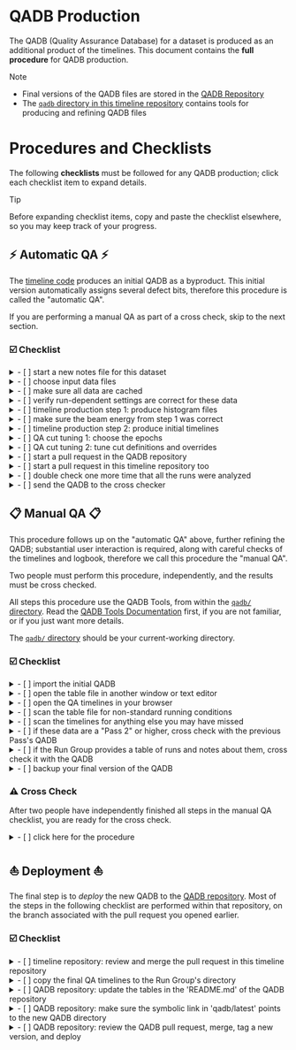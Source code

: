 # QADB Production

The QADB (Quality Assurance Database) for a dataset is produced as an additional product of the timelines.
This document contains the **full procedure** for QADB production.

> [!NOTE]
> - Final versions of the QADB files are stored in the [QADB Repository](https://github.com/JeffersonLab/clas12-qadb)
> - The [`qadb` directory in this timeline repository](/qadb) contains tools for producing and refining QADB files

# Procedures and Checklists

The following **checklists** must be followed for any QADB production; click each checklist item to expand details.

> [!TIP]
> Before expanding checklist items, copy and paste the checklist elsewhere, so you may keep track of your progress.

## :zap: Automatic QA :zap:

The [timeline code](..) produces an initial QADB as a byproduct. This initial version automatically assigns several defect bits,
therefore this procedure is called the "automatic QA".

If you are performing a manual QA as part of a cross check, skip to the next section.

### :ballot_box_with_check: Checklist

<details>
<summary>- [ ] start a new notes file for this dataset</summary>

- notes files are stored in the [`qadb/notes/` directory](/qadb/notes)
- must contain _explicit_ commands used, for reproducibility purposes
- choose a unique dataset name; we will use `$dataset` in the example commands below, for this unique name
- include any other information specific to these data
- keep it up-to-date as the automatic _and_ manual QA proceeds
- suggestion: copy one of the others, and start from there
</details>

<details>
<summary>- [ ] choose input data files</summary>

- decide whether to analyze full DSTs or specific train(s)
    - a train is preferred, in particular, a SIDIS-type train
    - full DSTs take up quite a bit of space on `/cache`, and may not be fully available on `/cache`, whereas
      trains are supposed to _always_ be available for analysis
    - this choice will need to be coordinated with the Run Group
- do you need to combine data from various targets?
    - if so, you can combine them into your `$dataset` using "step 1" (`qtl histogram`); see RG-C notes files for examples
- alternatively, create a "prescaled" train
    - this is **deprecated**, but here if you need it
    - use the scripts in the [`prescaler/` directory](/qadb/prescaler)
</details>

<details>
<summary>- [ ] make sure all data are cached</summary>

- all data files _must_ be on `/cache`
- use `qtl histogram` with the `--check-cache` option (see [timeline-production procedure](procedure.md) for details of `qtl`)
    - use the `--flatdir` option if you are analyzing trains (most likely)
    - this will cross check the list of files on `/cache` with the list of stub files on `/mss`
    - if not all data are on `/cache`, this command will generate a `jcache` script
      - run it and wait
      - use `jcache pendingRequest -u $LOGNAME` to monitor progress
      - run `qtl histogram --check-cache` again, when done, in case additional files were auto-removed from `/cache` during your `jcache` run
</details>

<details>
<summary>- [ ] verify run-dependent settings are correct for these data</summary>

- the script [`monitorRead.groovy`](/qa-physics/monitorRead.groovy) contains some run-dependent settings
- make sure they are correct for these data
- you may need to produce timelines first, and come back to this step after making changes, for example, if the Faraday Cup (FC) charge is incorrect
- in particular:
    - set `FCmode`, to specify how to calculate the FC charge
        - for example, this depends on whether the data needed to be cooked with the recharge option ON or OFF (see `README.json`, typically included with the cooked data)
        - note that the `FCmode` is NOT determined from the recharge setting, but instead from which charge values in the data we can use
        - if you find that the DAQ-gated FC charge is larger than the ungated charge, you may have assumed here that the recharge option was ON, when actually it was OFF and needs to be ON
        - additional `FCmode` settings are used for certain special cases; see the `monitorRead.groovy` script comments for more information
</details>

<details>
<summary>- [ ] timeline production step 1: produce histogram files</summary>

- this is "step 1" of the [timeline-production procedure](procedure.md)
    - see also other [notes files](/qadb/notes) for examples
- use the same `qtl histogram` command you used above, but without the `--check-cache` argument
    - use the `--flatdir` option if you are analyzing trains (most likely)
- the jobs will run on Slurm
    - be sure to monitor the output log and error files, in case something goes wrong; you may use `qtl error` to help with this
    - any warnings or errors should _not_ be ignored
    - all of the data must be analyzed _successfully_
- watch the beam energy in the output of `qtl histogram`; see next checklist item
</details>

<details>
<summary>- [ ] make sure the beam energy from step 1 was correct</summary>

- the beam energy that was used is printed when you run `qtl histogram`; it comes from RCDB
- we have had cases in the past where the beam energy from RCDB was incorrect
- either have RCDB corrected (preferred), or correct the beam energy yourself (not preferred)
</details>

<details>
<summary>- [ ] timeline production step 2: produce initial timelines</summary>

- this is "step 2" of the [timeline-production procedure](procedure.md)
    - see also other [notes files](/qadb/notes) for examples
- you may need to publish to your "personal" timeline directory, if you do not have write permissions to the run group's timeline directory
    - for example, use `-p $LOGNAME/$dataset`
- any warnings or errors should _not_ be ignored
</details>

<details>
<summary>- [ ] QA cut tuning 1: choose the epochs</summary>

- the average normalized electron yields (N/F) will jump occasionally in a dataset; for example, we often have jumps when:
    - trigger configuration changes
    - target changes
- to establish QA cut lines, we need to first establish epochs
- start the file `epochs.$dataset.txt` in the [`qadb/epochs/`](/qadb/epochs) directory, which is a list epoch boundary lines
    - each line should contain two numbers: the first and last runs of the epoch
    - a comment is allowed, using `#` (as in Python); this can be used to _describe_ why an epoch was needed
- to help determine epochs, execute [`qadb/draw_epochs.sh`](/qadb/draw_epochs.sh); note that it requires ROOT
    - this script will build a `ROOT` tree and draw N/F vs. run number, along with the current epoch boundary lines (if defined)
    - look at N/F and identify where the average value "jumps": this typically occurs at the same time for all 6 sectors, but you should check all 6 regardless
- after defining epochs, re-produce timelines (re-run step 2)
    - now check the QA timeline "epoch view" in the extra (expert) timelines
        - this is a timeline used to evaluate how the QA cuts look overall, for each epoch
        - the timeline itself is just a list of the 6 sectors; clicking on one of them will show plots of N/F, N, F, and livetime, for each epoch
        - the horizontal axis of these plots is an index, defined as the run number plus a small offset (<1) proportional to the QA bin number
        - the N/F plots include the cut lines: here you can zoom in and see how well-defined the cut lines are for each epoch
            - if there are any significant 'jumps' in the N/F value, the cut lines may be appear to be too wide: this indicates an epoch boundary line needs to be drawn at the step in N/F, or the cut definitions need some adjustments (the next step)
</details>

<details>
<summary>- [ ] QA cut tuning 2: tune cut definitions and overrides</summary>

- add the file `${dataset}.yaml` in the [`qadb/cutdefs`](/qadb/cutdefs) directory
    - you may copy one of the existing ones, most likely the default one
- tune the settings in this file as needed
    - see [`qa-physics/qaCut.groovy`](/qa-physics/qaCut.groovy) to see how the numbers are used
- re-produce timelines again (re-run step 2) and check the results
</details>

<details>
<summary>- [ ] start a pull request in the QADB repository</summary>

- create a new `git` branch in [the QADB repository](https://github.com/JeffersonLab/clas12-qadb)
- make a new QADB dataset directory in `qadb/pass[N]/`, where `[N]` is the pass number
- make or update the symbolic in `qadb/latest/`, to point to the new dataset directory
- copy the relevant QADB files to this directory
    - the automatic QA procedure above produced these files to an "output" directory; by default
      it is `outfiles/$dataset`
    - QADB files are _within_ this output directory, in `timeline_physics_qa/outdat/`
    - copy the files `qaTree.json` and `chargeTree.json` to the new QADB repository directory
- commit and push the changes, and start a draft pull request
    - this _preserves_ the initial version of the repository, before we start making changes
    - you may use this pull request to push additional changes to the QADB, as the manual QA procedure
      proceeds, but _this version_ is the one that we want to use to initiate the independent cross check
      of the manual QA
</details>

<details>
<summary>- [ ] start a pull request in this timeline repository too</summary>

- since you should have added the following files, make a pull request here in this repository too:
    - notes files
    - epochs files
    - `cutdefs` files
</details>

<details>
<summary>- [ ] double check one more time that all the runs were analyzed</summary>

- cross check QADB's runs with data on `/mss`
- the QADB should print warnings if an analyzer tries to use the QADB on data that are not available in the QADB, but we do not want that to happen
</details>

<details>
<summary>- [ ] send the QADB to the cross checker</summary>

- we require a cross check of the manual QA results, for all fully cooked datasets; the procedure
  is in the next section
- send the above _initial_ version of the QADB file, `qaTree.json`, to the cross checker
</details>

## :clipboard: Manual QA :clipboard:

This procedure follows up on the "automatic QA" above, further refining the QADB; substantial
user interaction is required, along with careful checks of the timelines and logbook, therefore
we call this procedure the "manual QA".

Two people must perform this procedure, independently, and the results must be cross checked.

All steps this procedure use the QADB Tools, from within the [`qadb/` directory](/qadb).
Read the [QADB Tools Documentation](/qadb/README.md) first, if you
are not familiar, or if you just want more details.

The [`qadb/` directory](/qadb) should be your current-working directory.

### :ballot_box_with_check: Checklist

<details>
<summary>- [ ] import the initial QADB</summary>

- run `./import.sh` with the following arguments:
    - the dataset name can be any unique name, such as `rga_fa18_pass2`;
      if you did the automatic QA checklist above, you could just use the same dataset name
    - the `qaTree.json` file from the automatic QA procedure;
      if you are a cross checker, you likely have been given this file directly
- you will now have a symbolic link `qa` pointing to the directory `qa.$dataset`, where `$dataset`
  is the dataset name
    - `qa/qaTree.json` is a _copy_ of the original `qaTree.json` file
      - we will be modifying _this_ copy throughout the rest of this checklist
      - in other words, this file is _the_ QADB file you are working on
    - `qa/qaTree.json.table` is a human-readable "table file" version of the QADB, for convenience
</details>

<details>
<summary>- [ ] open the table file in another window or text editor</summary>

- the file `qa/qaTree.json.table` is a human-readable version of the QADB
- open it in a separate window or text editor
    - tip: use a text editor that automatically updates the file view, since the next steps
      will _modify_ the file
    - do _not_ edit this file, since it will be _overwritten_ as the QA proceeds
</details>

<details>
<summary>- [ ] open the QA timelines in your browser</summary>

- the QA timelines (produced by the above automatic QA procedure), should also be open on your computer
    - if you are a cross checker, you should have also been given a link to these timelines
- clicking on a run's point(s) will:
    - draw several plots below
        - some plots will have cut lines shown
        - some points on those plots are colored red, since they have defects identified by the automatic QA
    - add the run to a small table (under the main timeline)
        - the columns come from the [`clas12mon` run table](https://clas12mon.jlab.org/rga/runs/table/)
        - clicking on a row of that table will take you to the electronic log book, with
            - a plot of the beam current versus time
            - shift summary log entries, with this run highlighted (sometimes you may have to go to the
              actual logbook and dig around, to find more information about a run)
</details>

<details>
<summary>- [ ] scan the table file for non-standard running conditions</summary>

- warning: this step takes a _significant_ amount of time and is rather _tedious_
    - you need attention to detail
    - take frequent breaks, if you have to
- the following scripts are used here:
    - `./modify.sh` to modify the QADB, usually to assign defect bits
    - `./undo.sh` to undo a `./modify.sh` call, in case you make a mistake
- scroll through this file, looking at each run and its QA bins; here are some things to look for:
    - check the `user_comment`, which is the Shift Expert's comment (entered at the beginning
      and/or end of each DAQ run)
        - most normal runs say something like "production"
        - non-production runs, or runs with issues, are often identified by this comment,
          but _not always_
        - check the log book as well
        - sometimes this comment is _wrong_, or refers to the previous run
    - if you find a region of several outliers, and the `PossiblyNoBeam` defect is also not set
      for this region:
        - take a look at the timelines and log book, to find out what's wrong
        - sporadic outliers here and there are normal
        - many consecutive outliers, which happen when there is beam (_i.e._, `PossiblyNoBeam` is not set), is
          not normal and typically indicates either an issue or a non-standard run (_e.g._, low luminosity or
          empty target)
        - in some cases, a single sector will have several consecutive outliers for the remainder of a run; this
          is called a "sector loss" and we typically manually assign the `SectorLoss` defect bit by using
          `./modify.sh sectorloss`
    - if you find a short run (_i.e._, not many QA bins), take a look at the log book to find out why
        - sometimes short runs had issues
        - other times, the accelerator had a problem and the run was ended since significant downtime was expected,
          that is, the data are fine
    - sometimes you may find the automatic assignment of certain defect bits is "wrong"
        - in this case, you are permitted to _correct_ the assignment manually
        - for example, if the beam was _not available_ for most of a run, you may find `ChargeHigh` assigned to the
          "good" part of the run, since indeed the "good" charge is an "outlier" compared to the majority of the
          run where the charge was (nearly) zero
        - if you find _frequent_ mistakes from the automatic QA assignment, stop doing the manual QA and fix
          the problem upstream (if you are the cross checker, ask the QADB maintainer(s) to do this)
    - we recommend you take a look at every run in the log book, just to be safe
- for _anything_ that you observe, whether it is an issue or a non-standard (non-production) run, please assign
  the `Misc` defect bit
    - use `./modify.sh misc` to do this
    - be sure to only assign it to the relevant bins
        - typically we assign `Misc` to entire runs, but not always
        - in some cases, we also restrict `Misc` to specific FD sectors
    - be sure to include a comment about _why_ you assigned the `Misc` bit
        - the default comment just copies the `user_comment` (Shift Expert's comment), for convenience
        - you may need to _correct_ the `user_comment`, or provide more details from what you find in the logbook
    - if you make any mistake, use `./undo.sh` to revert your previous `./modify.sh` run
- once you are done this long procedure, please make a backup of your `qaTree.json` file
</details>

<details>
<summary>- [ ] scan the timelines for anything else you may have missed</summary>

- this step is much faster than scanning through the table file, but still requires careful attention to detail
- this step shifts the focus to the _timeline_ plots, rather than the _table_ file, to see if anything slipped under the radar
- as before, use `./modify.sh` to make changes
- in particular:
    - check standard-deviation-type timelines
        - usually a high standard deviation indicates a step or change in the data, or merely a short, low statistics run
        - sometimes it indicates a problem (that you likely already caught while scanning through the table file)
    - check the beam spin asymmetry
        - the automatic QA typically handles this timeline pretty well, but it is wise to take a look at this timeline anyway
        - the $\pi^+$ beam spin asymmetry "amplitude" is expected to be around +2%
            - if the sign is wrong, the helicity sign is wrong, and the automatic QA should have assigned the `BSAWrong` defect bit
            - the $\pi^-$ asymmetry is too small, so we focus on the $\pi^+$
        - the asymmetry "offset" is included in the fit, for cases when the target was polarized
            - jumps in the offset often happen when the target type or polarization changes
            - we typically do _not_ use this for QA purposes, but the parameter is needed in the asymmetry fit to correctly get the "amplitude"
    - check fraction of events with defined helicity
        - if it's relatively low, it could indicate a problem; please assign the `Misc` bit
        - typically this fraction is around 99%
        - check the beam spin asymmetry for such cases
        - so far in all cases we have checked and there are no issues with the reported beam spin asymmetry,
          but it is useful to document these cases with the `Misc` defect bit anyway
    - kinematics distributions
        - average kinematics should be relatively constant, but they may change sometimes
        - for example, the pion average $\phi_h$ may change if the solenoid polarity changes
        - if you see something suspicious, either assign the `Misc` defect bit, check the logbook, or ask the Run Group for more information
</details>

<details>
<summary>- [ ] if these data are a "Pass 2" or higher, cross check with the previous Pass's QADB</summary>

- to remain unbiased, you should have _not_ looked at the previous Pass's QADB yet; in any case, cross check
  your new QADB with the old QADB, in case you missed anything
    - pay close attention to the `Misc` defect bit assignments and comments
- use `./modify.sh` to make corrections as needed
- do not modify the old Pass's QADB
    - we do not want to "suddenly" change analyzer's results
    - if you _must_ change the old Pass's QADB, be sure this change will be announced to the Run Group
</details>

<details>
<summary>- [ ] if the Run Group provides a table of runs and notes about them, cross check it with the QADB</summary>

- some Run Groups produce a table (spreadsheet) of runs and notes about each of them
- cross check the QADB, and make changes as necessary
- consider also updating the Run Group's table, if necessary
    - although this table is the responsibility of the Run Group, not of the QADB maintainers, the Run Group should
      at least be made aware of any updates that should be made
</details>

<details>
<summary>- [ ] backup your final version of the QADB</summary>

- make sure your final `qa/qaTree.json` file is duplicated somewhere on another device
- if you are the author of the QADB pull request (see last steps of the automatic QA checklist), this pull request is the
  ideal place for such a backup
</details>

### :warning: Cross Check

After two people have independently finished all steps in the manual QA checklist, you are ready for the cross check.

<details>
<summary>- [ ] click here for the procedure</summary>

- use `import.sh` to import both versions of the `qaTree.json` file, using separate dataset names
- open the two `qaTree.json.table` files in a text editor which shows their differences (_e.g._, `vimdiff`)
- the two people should meet and go through the differences, resolving any conflicts with `modify.sh`
- afterward, make sure the final QADB file `qaTree.json` is backed up
</details>

## :sailboat: Deployment :sailboat:

The final step is to _deploy_ the new QADB to the [QADB repository](https://github.com/JeffersonLab/clas12-qadb).
Most of the steps in the following checklist are performed within that repository, on the branch associated
with the pull request you opened earlier.

### :ballot_box_with_check: Checklist

<details>
<summary>- [ ] timeline repository: review and merge the pull request in this timeline repository</summary>

- this is the pull request that contains the QA configuration files, such as notes, epochs lines, and cut configurations
- don't forget to merge it, to preserve _how_ the QADB was produced
</details>

<details>
<summary>- [ ] copy the final QA timelines to the Run Group's directory</summary>

- they should be in the appropriate Run Group area on <https://clas12mon.jlab.org/>
- you may need to ask the chef to do this
</details>

<details>
<summary>- [ ] QADB repository: update the tables in the 'README.md' of the QADB repository</summary>

- link to the timelines
- fill out all the other fields
- if you are deploying a Pass 2 or higher, make sure the previous Passes' status symbols are updated appropriately
</details>

<details>
<summary>- [ ] QADB repository: make sure the symbolic link in 'qadb/latest' points to the new QADB directory</summary>

- you already did this, but check to make sure
</details>

<details>
<summary>- [ ] QADB repository: review the QADB pull request, merge, tag a new version, and deploy</summary>

- review the pull request
- merge it
- update the version number in `bin/qadb-info`
- tag a new version and create a new release
    - be sure to install it, _e.g._, on `ifarm` (with a new module file)
    - be sure to announce the new release, especially to the Run Group
</details>
